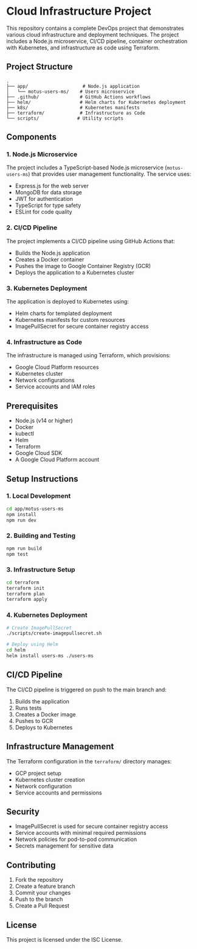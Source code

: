# Cloud Infrastructure Project

This repository contains a complete DevOps project that demonstrates various cloud infrastructure and deployment techniques. The project includes a Node.js microservice, CI/CD pipeline, container orchestration with Kubernetes, and infrastructure as code using Terraform.

## Project Structure

```
.
├── app/                    # Node.js application
│   └── motus-users-ms/    # Users microservice
├── .github/               # GitHub Actions workflows
├── helm/                  # Helm charts for Kubernetes deployment
├── k8s/                   # Kubernetes manifests
├── terraform/             # Infrastructure as Code
└── scripts/              # Utility scripts
```

## Components

### 1. Node.js Microservice
The project includes a TypeScript-based Node.js microservice (`motus-users-ms`) that provides user management functionality. The service uses:
- Express.js for the web server
- MongoDB for data storage
- JWT for authentication
- TypeScript for type safety
- ESLint for code quality

### 2. CI/CD Pipeline
The project implements a CI/CD pipeline using GitHub Actions that:
- Builds the Node.js application
- Creates a Docker container
- Pushes the image to Google Container Registry (GCR)
- Deploys the application to a Kubernetes cluster

### 3. Kubernetes Deployment
The application is deployed to Kubernetes using:
- Helm charts for templated deployment
- Kubernetes manifests for custom resources
- ImagePullSecret for secure container registry access

### 4. Infrastructure as Code
The infrastructure is managed using Terraform, which provisions:
- Google Cloud Platform resources
- Kubernetes cluster
- Network configurations
- Service accounts and IAM roles

## Prerequisites

- Node.js (v14 or higher)
- Docker
- kubectl
- Helm
- Terraform
- Google Cloud SDK
- A Google Cloud Platform account

## Setup Instructions

### 1. Local Development
```bash
cd app/motus-users-ms
npm install
npm run dev
```

### 2. Building and Testing
```bash
npm run build
npm test
```

### 3. Infrastructure Setup
```bash
cd terraform
terraform init
terraform plan
terraform apply
```

### 4. Kubernetes Deployment
```bash
# Create ImagePullSecret
./scripts/create-imagepullsecret.sh

# Deploy using Helm
cd helm
helm install users-ms ./users-ms
```

## CI/CD Pipeline

The CI/CD pipeline is triggered on push to the main branch and:
1. Builds the application
2. Runs tests
3. Creates a Docker image
4. Pushes to GCR
5. Deploys to Kubernetes

## Infrastructure Management

The Terraform configuration in the `terraform/` directory manages:
- GCP project setup
- Kubernetes cluster creation
- Network configuration
- Service accounts and permissions

## Security

- ImagePullSecret is used for secure container registry access
- Service accounts with minimal required permissions
- Network policies for pod-to-pod communication
- Secrets management for sensitive data

## Contributing

1. Fork the repository
2. Create a feature branch
3. Commit your changes
4. Push to the branch
5. Create a Pull Request

## License

This project is licensed under the ISC License.
